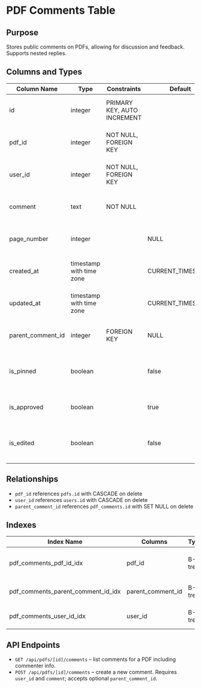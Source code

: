 # PDF Comments Table

## Purpose
Stores public comments on PDFs, allowing for discussion and feedback. Supports nested replies.

## Columns and Types

| Column Name | Type | Constraints | Default | Description |
|-------------|------|-------------|---------|-------------|
| id | integer | PRIMARY KEY, AUTO INCREMENT | | Unique identifier for the comment |
| pdf_id | integer | NOT NULL, FOREIGN KEY | | ID of the PDF being commented on |
| user_id | integer | NOT NULL, FOREIGN KEY | | ID of the user who made the comment |
| comment | text | NOT NULL | | The content of the comment |
| page_number | integer | | NULL | Page of the PDF the comment refers to |
| created_at | timestamp with time zone | | CURRENT_TIMESTAMP | When the comment was created |
| updated_at | timestamp with time zone | | CURRENT_TIMESTAMP | When the comment was last updated |
| parent_comment_id | integer | FOREIGN KEY | NULL | ID of the parent comment (for replies) |
| is_pinned | boolean | | false | Whether the comment is pinned by a moderator |
| is_approved | boolean | | true | Whether the comment is visible |
| is_edited | boolean | | false | Whether the comment has been edited |

## Relationships
- `pdf_id` references `pdfs.id` with CASCADE on delete
- `user_id` references `users.id` with CASCADE on delete
- `parent_comment_id` references `pdf_comments.id` with SET NULL on delete

## Indexes
| Index Name | Columns | Type | Description |
|------------|---------|------|-------------|
| pdf_comments_pdf_id_idx | pdf_id | B-tree | Quickly fetch comments for a PDF |
| pdf_comments_parent_comment_id_idx | parent_comment_id | B-tree | Retrieve replies for a comment |
| pdf_comments_user_id_idx | user_id | B-tree | Lookup comments by user |

## API Endpoints
- `GET /api/pdfs/[id]/comments` – list comments for a PDF including commenter info.
- `POST /api/pdfs/[id]/comments` – create a new comment. Requires `user_id` and `comment`; accepts optional `parent_comment_id`.
